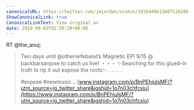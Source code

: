 ```yaml
---
canonicalURL: https://twitter.com/jmjordan/status/1036448611687518209
ShowCanonicalLink: true
CanonicalLinkText: View original on
date: 2018-09-03T02:59:39+00:00
---
```

RT @the_anuj:
> Two days until @otherwifeband’s Magnetic EP! 9/15 @ backbarsanjose to catch us live!
> ・・・
> ✨Searching for this glued-in truth to rip it out expose the roots✨.
> .
> .
> .
> .
> .
> 
> #expose #newmusic… [www.instagram.com/p/BnPEhiulsMF/?utm_source=ig_twitter_share&igshid=1o7n03chfcxiu](https://www.instagram.com/p/BnPEhiulsMF/?utm_source=ig_twitter_share&igshid=1o7n03chfcxiu)